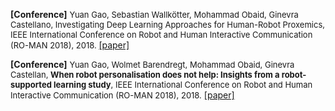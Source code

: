 **[Conference]** <font size="2"> Yuan Gao, Sebastian Wallkötter, Mohammad Obaid, Ginevra Castellano, Investigating Deep Learning Approaches for Human-Robot Proxemics, IEEE International Conference on Robot and Human Interactive Communication (RO-MAN 2018), 2018. </font> [[paper]](papers/investigating-deep-learning-approaches.pdf)
<br/>

**[Conference]** <font size="2"> Yuan Gao, Wolmet Barendregt, Mohammad Obaid, Ginevra Castellan, <b>When robot personalisation does not help: Insights from a robot-supported learning study</b>, IEEE International Conference on Robot and Human Interactive Communication (RO-MAN 2018), 2018.</font> [[paper]](papers/when-robot-does-not-help.pdf)
